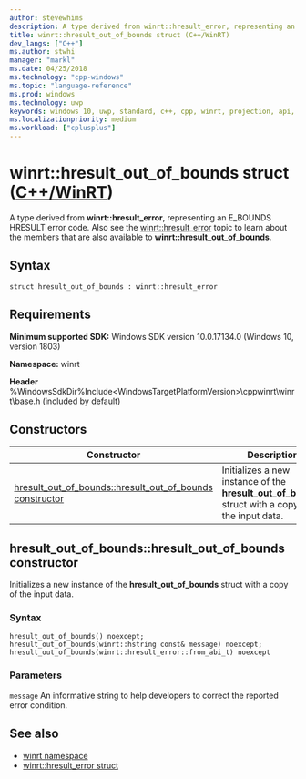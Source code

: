 ```yaml
---
author: stevewhims
description: A type derived from winrt::hresult_error, representing an E_BOUNDS HRESULT error code.
title: winrt::hresult_out_of_bounds struct (C++/WinRT)
dev_langs: ["C++"]
ms.author: stwhi
manager: "markl"
ms.date: 04/25/2018
ms.technology: "cpp-windows"
ms.topic: "language-reference"
ms.prod: windows
ms.technology: uwp
keywords: windows 10, uwp, standard, c++, cpp, winrt, projection, api, reference, hresult, error, code, E_BOUNDS
ms.localizationpriority: medium
ms.workload: ["cplusplus"]
---
```


# winrt::hresult_out_of_bounds struct ([C++/WinRT](/windows/uwp/cpp-and-winrt-apis/intro-to-using-cpp-with-winrt))
A type derived from **winrt::hresult_error**, representing an E_BOUNDS HRESULT error code. Also see the [winrt::hresult_error](hresult-error.md) topic to learn about the members that are also available to **winrt::hresult_out_of_bounds**.

## Syntax
```cppwinrt
struct hresult_out_of_bounds : winrt::hresult_error
```

## Requirements
**Minimum supported SDK:** Windows SDK version 10.0.17134.0 (Windows 10, version 1803)

**Namespace:** winrt

**Header** %WindowsSdkDir%Include\<WindowsTargetPlatformVersion>\cppwinrt\winrt\base.h (included by default)

## Constructors
|Constructor|Description|
|------------|-----------------|
|[hresult_out_of_bounds::hresult_out_of_bounds constructor](#hresultoutofboundshresultoutofbounds-constructor)|Initializes a new instance of the **hresult_out_of_bounds** struct with a copy of the input data.|

## hresult_out_of_bounds::hresult_out_of_bounds constructor
Initializes a new instance of the **hresult_out_of_bounds** struct with a copy of the input data.

### Syntax
```cppwinrt
hresult_out_of_bounds() noexcept;
hresult_out_of_bounds(winrt::hstring const& message) noexcept;
hresult_out_of_bounds(winrt::hresult_error::from_abi_t) noexcept
```

### Parameters
`message`
An informative string to help developers to correct the reported error condition.

## See also 
* [winrt namespace](../winrt.md)
* [winrt::hresult_error struct](hresult-error.md)
